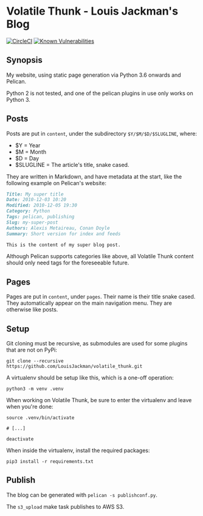 # Volatile Thunk - Louis Jackman's Blog

[![CircleCI](https://circleci.com/gh/LouisJackman/volatile_thunk.svg?style=svg)](https://circleci.com/gh/LouisJackman/volatile_thunk) [![Known Vulnerabilities](https://snyk.io/test/github/LouisJackman/volatile_thunk/badge.svg)](https://snyk.io/test/github/LouisJackman/volatile_thunk)

## Synopsis

My website, using static page generation via Python 3.6 onwards and Pelican.

Python 2 is not tested, and one of the pelican plugins in use only works on
Python 3.

## Posts

Posts are put in `content`, under the subdirectory `$Y/$M/$D/$SLUGLINE`, where:

* $Y = Year
* $M = Month
* $D = Day
* $SLUGLINE = The article's title, snake cased.

They are written in Markdown, and have metadata at the start, like the
following example on Pelican's website:

```markdown
Title: My super title
Date: 2010-12-03 10:20
Modified: 2010-12-05 19:30
Category: Python
Tags: pelican, publishing
Slug: my-super-post
Authors: Alexis Metaireau, Conan Doyle
Summary: Short version for index and feeds

This is the content of my super blog post.
```

Although Pelican supports categories like above, all Volatile Thunk content
should only need tags for the foreseeable future.

## Pages

Pages are put in `content`, under `pages`. Their name is their title snake
cased. They automatically appear on the main navigation menu. They are otherwise
like posts.

## Setup

Git cloning must be recursive, as submodules are used for some plugins that are
not on PyPi:
```shell
git clone --recursive https://github.com/LouisJackman/volatile_thunk.git
```

A virtualenv should be setup like this, which is a one-off operation:
```shell
python3 -m venv .venv
```

When working on Volatile Thunk, be sure to enter the virtualenv and leave when
you're done:
```shell
source .venv/bin/activate

# [...]

deactivate
```

When inside the virtualenv, install the required packages:
```shell
pip3 install -r requirements.txt
```

## Publish

The blog can be generated with `pelican -s publishconf.py`.

The `s3_upload` make task publishes to AWS S3.
